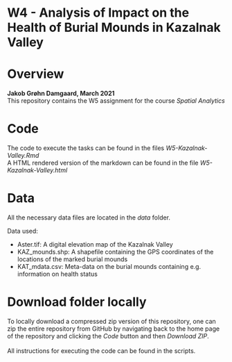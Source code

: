 # W4 - Analysis of Impact on the Health of Burial Mounds in Kazalnak Valley
# Overview 

**Jakob Grøhn Damgaard, March 2021** <br/>
This repository contains the W5 assignment for the course *Spatial Analytics*

# Code
The code to execute the tasks can be found in the files *W5-Kazalnak-Valley.Rmd*<br/>
A HTML rendered version of the markdown can be found in the file *W5-Kazalnak-Valley.html* <br/>

# Data
All the necessary data files are located in the *data* folder. <br>

Data used: 
- Aster.tif: A digital elevation map of the Kazalnak Valley
- KAZ_mounds.shp: A shapefile containing the GPS coordinates of the locations of the marked burial mounds
- KAT_mdata.csv: Meta-data on the burial mounds containing e.g. information on health status


# Download folder locally
To locally download a compressed zip version of this repository, one can zip the entire repository from GitHub by navigating back to the home page of the repository and clicking the *Code* button and then *Download ZIP*. <br/>
<br>
All instructions for executing the code can be found in the scripts.

